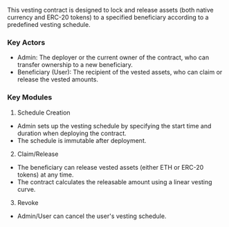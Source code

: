 This vesting contract is designed to lock and release assets (both native currency and ERC-20 tokens) to a specified beneficiary according to a predefined vesting schedule.

### Key Actors
- Admin: The deployer or the current owner of the contract, who can transfer ownership to a new beneficiary.
- Beneficiary (User): The recipient of the vested assets, who can claim or release the vested amounts.

### Key Modules
1. Schedule Creation
- Admin sets up the vesting schedule by specifying the start time and duration when deploying the contract.
- The schedule is immutable after deployment.
2. Claim/Release
- The beneficiary can release vested assets (either ETH or ERC-20 tokens) at any time.
- The contract calculates the releasable amount using a linear vesting curve.
3. Revoke
- Admin/User can cancel the user's vesting schedule.